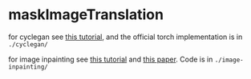 # maskImageTranslation

for cyclegan see [this tutorial](https://hardikbansal.github.io/CycleGANBlog/), and the official torch implementation  is in `./cyclegan/`

for image inpainting see [this tutorial](https://wandb.ai/site/articles/introduction-to-image-inpainting-with-deep-learning) and [this paper](https://arxiv.org/abs/2002.02609v2). 
Code is in `./image-inpainting/`
